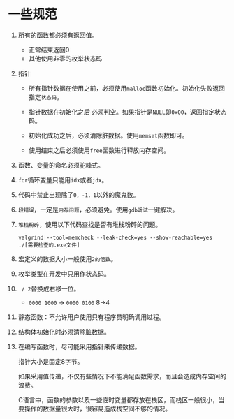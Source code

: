 # 一些规范

1. 所有的函数都必须有返回值。

   - 正常结束返回0
   - 其他使用非零的枚举状态码

2. 指针

   - 所有指针数据在使用之前，必须使用`malloc`函数初始化。初始化失败返回指定`状态码`。

   - 指针数据在初始化之后 必须判空。如果指针是`NULL`即`0x00`，返回指定状态码。

   - 初始化成功之后，必须清除脏数据。使用`memset`函数即可。

   - 使用结束之后必须使用`free`函数进行释放内存空间。

3. 函数、变量的命名必须驼峰式。

4. `for`循环变量只能用`idx`或者`jdx`。

5. 代码中禁止出现除了`0，-1，1`以外的魔鬼数。

6. `段错误`，一定是`内存问题`，必须避免。使用`gdb调试`一键解决。

7. `堆栈粉碎`，使用以下代码查找是否有堆栈粉碎的问题。
   
   `valgrind --tool=memcheck --leak-check=yes --show-reachable=yes ./[需要检查的.exe文件]`
   
8. 宏定义的数据大小一般使用`2的倍数`。

9. 枚举类型在开发中只用作状态码。

10. ` / 2`替换成右移一位。

    - `0000 1000` -> `0000 0100` 8->4

11. 静态函数：不允许用户使用只有程序员明确调用过程。

12. 结构体初始化时必须清除脏数据。

13. 在编写函数时，尽可能采用指针来传递数据。

    指针大小是固定8字节。

    如果采用值传递，不仅有些情况下不能满足函数需求，而且会造成内存空间的浪费。

    C语言中，函数的参数以及一些临时变量都存放在栈区，而栈区一般很小，当要操作的数据量很大时，很容易造成栈空间不够的情况。